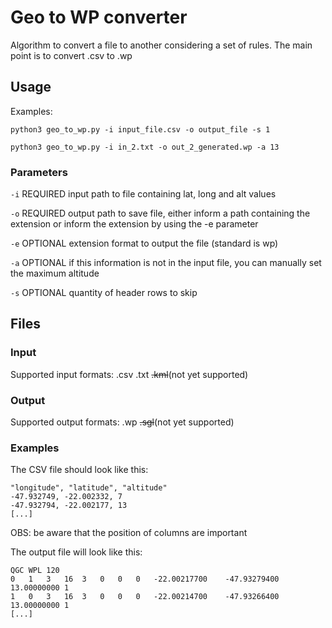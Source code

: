 # Geo to WP converter

Algorithm to convert a file to another considering a set of rules.
The main point is to convert .csv to .wp


## Usage
Examples:

```
python3 geo_to_wp.py -i input_file.csv -o output_file -s 1

python3 geo_to_wp.py -i in_2.txt -o out_2_generated.wp -a 13
```


### Parameters

`-i` REQUIRED input path to file containing lat, long and alt values

`-o` REQUIRED output path to save file, either inform a path containing the extension or inform the extension by using the -e parameter

`-e` OPTIONAL extension format to output the file (standard is wp)

`-a` OPTIONAL if this information is not in the input file, you can manually set the maximum altitude

`-s` OPTIONAL quantity of header rows to skip



## Files

### Input
Supported input formats: .csv .txt <s>.kml</s>(not yet supported)


### Output
Supported output formats: .wp <s>.sgl</s>(not yet supported)


### Examples

The CSV file should look like this:

```
"longitude", "latitude", "altitude"
-47.932749, -22.002332, 7
-47.932794, -22.002177, 13
[...]
```
OBS: be aware that the position of columns are important

The output file will look like this:

```
QGC WPL 120
0	1	3	16	3	0	0	0	-22.00217700	-47.93279400	13.00000000	1
1	0	3	16	3	0	0	0	-22.00214700	-47.93266400	13.00000000	1
[...]
```
